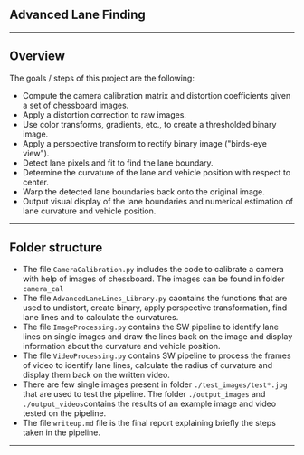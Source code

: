 ## Advanced Lane Finding
---
## Overview
The goals / steps of this project are the following:

* Compute the camera calibration matrix and distortion coefficients given a set of chessboard images.
* Apply a distortion correction to raw images.
* Use color transforms, gradients, etc., to create a thresholded binary image.
* Apply a perspective transform to rectify binary image ("birds-eye view").
* Detect lane pixels and fit to find the lane boundary.
* Determine the curvature of the lane and vehicle position with respect to center.
* Warp the detected lane boundaries back onto the original image.
* Output visual display of the lane boundaries and numerical estimation of lane curvature and vehicle position.

---
## Folder structure

* The file `CameraCalibration.py` includes the code to calibrate a camera with help of images of chessboard. The images can be found in folder `camera_cal`
* The file `AdvancedLaneLines_Library.py` caontains the functions that are used to undistort, create binary, apply perspective transformation, find lane lines and to calculate the curvatures.
* The file `ImageProcessing.py` contains the SW pipeline to identify lane lines on single images and draw the lines back on the image and display information about the curvature and vehicle position.
* The file `VideoProcessing.py` contains SW pipeline to process the frames of video to identify lane lines, calculate the radius of curvature and display them back on the written video.
* There are few single images present in folder `./test_images/test*.jpg` that are used to test the pipeline. The folder `./output_images` and `./output_videos`contains the results of an example image and video tested on the pipeline.
* The file `writeup.md` file is the final report explaining briefly the steps taken in the pipeline.
---
